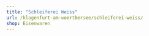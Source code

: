 ```yaml
---
title: "Schleiferei Weiss"
url: /klagenfurt-am-woerthersee/schleiferei-weiss/
shop: Eisenwaren
---
```

